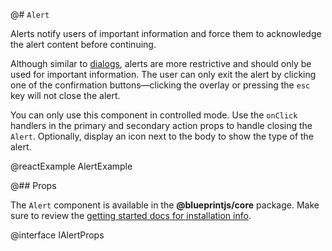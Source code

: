 @# `Alert`

Alerts notify users of important information and force them to acknowledge the alert content before
continuing.

Although similar to [dialogs](#core/components/dialog), alerts are more restrictive and should only be
used for important information. The user can only exit the alert by clicking one of the
confirmation buttons—clicking the overlay or pressing the `esc` key will not close the alert.

You can only use this component in controlled mode. Use the `onClick` handlers in the primary and
secondary action props to handle closing the `Alert`. Optionally, display an icon next to the body
to show the type of the alert.

@reactExample AlertExample

@## Props

The `Alert` component is available in the __@blueprintjs/core__ package.
Make sure to review the [getting started docs for installation info](#blueprint/getting-started).

@interface IAlertProps
